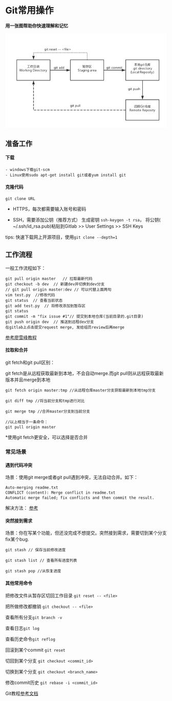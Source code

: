 # Git常用操作

**用一张图帮助你快速理解和记忆**

![工作目录,暂存区,本地仓库,远程仓库](./images/git-commands.png)

## 准备工作
#### 下载
	- windows下载git-scm
	- Linux使用sudo apt-get install git或者yum install git

#### 克隆代码

```
git clone URL
```
- HTTPS，每次都需要输入账号和密码

- SSH，需要添加公钥（推荐方式）
生成密钥 `ssh-keygen -t rsa`，
将公钥( ~/.ssh/id_rsa.pub)粘贴到Gitlab >> User Settings >> SSH Keys

tips: 快速下载网上开源项目，使用`git clone --depth=1`

## 工作流程

一般工作流程如下：

```
git pull origin master   // 拉取最新代码   
git checkout -b dev  // 新建dev并切换到dev分支   
// git pull origin master:dev // 可以代替上面两句    
vim test.py  //修改代码   
git status  // 查看当前状态   
git add test.py  // 将修改添加到暂存区   
git status    
git commit -m "fix issue #1"// 提交到本地仓库(当前目录的.git目录)    
git push origin dev  // 推送到远程dev分支   
在gitlab上点击提交request merge, 发给组员review后再merge
```

[参考廖雪峰教程](https://www.liaoxuefeng.com/wiki/0013739516305929606dd18361248578c67b8067c8c017b000/0013745374151782eb658c5a5ca454eaa451661275886c6000)

#### 拉取和合并
git fetch和git pull区别：

git fetch是从远程获取最新到本地，不会自动merge.而git pull则从远程获取最新版本并且merge到本地

```
git fetch origin master:tmp //从远程仓库master分支获取最新到本地tmp分支

git diff tmp //将当前分支和tmp进行对比

git merge tmp //合并master分支到当前分支

//以上相当于一条命令： 
git pull origin master
```
*使用git fetch更安全，可以选择是否合并



### 常见场景

#### 遇到代码冲突
场景：使用git merge或者git pull遇到冲突，无法自动合并。如下：

```
Auto-merging readme.txt
CONFLICT (content): Merge conflict in readme.txt
Automatic merge failed; fix conflicts and then commit the result.
```
解决方法：
[参考](https://www.liaoxuefeng.com/wiki/0013739516305929606dd18361248578c67b8067c8c017b000/001375840202368c74be33fbd884e71b570f2cc3c0d1dcf000)


#### 突然接到需求
场景：你在写某个功能，但还没完成不想提交。突然接到需求，需要切到某个分支fix某个bug.

```
git stash // 保存当前修改进度

git stash list // 查看所有进度列表

git stash pop //从恢复进度

```

#### 其他常用命令
把修改文件从暂存区切回工作目录 `git reset -- <file>`

把所做修改都撤销 `git checkout -- <file>`

查看所有分支`git branch -v`

查看日志`git log`

查看历史命令`git reflog`

回滚到某个commit `git reset`

切回到某个分支 `git checkout <commit_id>`

切换到某个分支 `git checkout <branch_name>`

修改commit历史 `git rebase -i <commit_id>`


Git教程[参考文档](https://git-scm.com/book/zh/v2)

